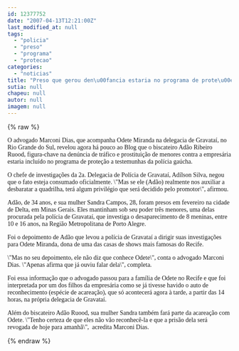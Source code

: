 ```yaml
---
id: 12377752
date: "2007-04-13T12:21:00Z"
last_modified_at: null
tags:
  - "policia"
  - "preso"
  - "programa"
  - "protecao"
categories:
  - "noticias"
title: "Preso que gerou den\u00fancia estaria no programa de prote\u00e7\u00e3o a testemunhas da pol\u00edcia ga\u00facha"
sutia: null
chapeu: null
autor: null
imagem: null
---
```

{% raw %}
<p><P><FONT face=Verdana>O advogado Marconi Dias, que acompanha&nbsp;Odete Miranda na delegacia de Gravataí, no Rio Grande do Sul, revelou agora há pouco ao Blog que o biscateiro Adão Ribeiro Ruood, figura-chave na denúncia de tráfico e prostituição de menores contra a empresária estaria incluído no&nbsp;programa de proteção&nbsp;a testemunhas da polícia gaúcha.</FONT></P></p>
<p><P><FONT face=Verdana>O chefe de investigações da 2a. Delegacia de Polícia de Gravataí, Adílson Silva, negou que o fato esteja consumado oficialmente. \"Mas se ele (Adão) realmente nos auxiliar a desbaratar a quadrilha, terá algum privilégio que será decidido pelo promotor\", afirmou.</FONT></P></p>
<p><P><FONT face=Verdana>Adão, de 34 anos,&nbsp;e sua mulher Sandra Campos, 28, foram presos em fevereiro na cidade de Delta, em Minas Gerais. Eles mantinham sob seu poder três menores, uma delas procurada pela polícia de Gravataí, que investiga o desaparecimento de 8 meninas, entre 10 e 16 anos,&nbsp;na Região Metropolitana de Porto Alegre.</FONT></P></p>
<p><P><FONT face=Verdana>Foi o depoimento de Adão que levou a polícia de Gravataí a dirigir suas investigações para Odete Miranda, dona de uma das casas&nbsp;de shows mais famosas do Recife.</FONT></P></p>
<p><P><FONT face=Verdana>\"Mas no seu depoimento, ele não diz que conhece Odete\", conta o advogado Marconi Dias. \"Apenas afirma que já&nbsp;ouviu falar dela\", completa.</FONT></P></p>
<p><P><FONT face=Verdana>Foi essa informação que o advogado passou para a família de Odete no Recife e que foi interpretada por um dos filhos da empresária como se já tivesse havido o auto de reconhecimento (espécie de acareação), que só acontecerá agora à tarde, a partir das 14 horas, na própria delegacia de Gravataí.</FONT></P></p>
<p><P><FONT face=Verdana>Além do biscateiro Adão Ruood, sua mulher Sandra também fará parte da acareação com Odete. \"Tenho certeza de que eles não vão reconhecê-la e que&nbsp;a prisão dela será revogada de hoje para amanhã\",&nbsp; acredita Marconi Dias.</FONT></P> </p>
{% endraw %}
